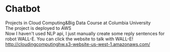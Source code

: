 # Chatbot
Projects in Cloud Computing&amp;Big Data Course at Columbia University    
The project is deployed to AWS  
Now I haven't used NLP api, I just manually create some reply sentences for robot WALL-E.
You can click the website to talk with WALL-E!
http://cloudingcomputinghw.s3-website-us-west-1.amazonaws.com/

